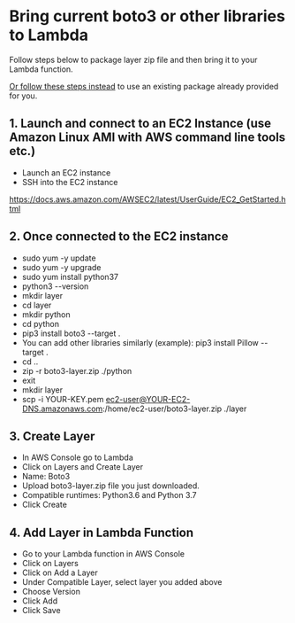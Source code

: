 # Bring current boto3 or other libraries to Lambda

Follow steps below to package layer zip file and then bring it to your Lambda function.

[Or follow these steps instead](UseProvidedLayer.md) to use an existing package already provided for you.

## 1. Launch and connect to an EC2 Instance (use Amazon Linux AMI with AWS command line tools etc.)
- Launch an EC2 instance
- SSH into the EC2 instance

https://docs.aws.amazon.com/AWSEC2/latest/UserGuide/EC2_GetStarted.html

## 2. Once connected to the EC2 instance
- sudo yum -y update
- sudo yum -y upgrade
- sudo yum install python37
- python3 --version
- mkdir layer
- cd layer
- mkdir python
- cd python
- pip3 install boto3 --target .
- You can add other libraries similarly (example): pip3 install Pillow --target .
- cd ..
- zip -r boto3-layer.zip ./python
- exit
- mkdir layer
- scp -i YOUR-KEY.pem ec2-user@YOUR-EC2-DNS.amazonaws.com:/home/ec2-user/boto3-layer.zip ./layer

## 3. Create Layer
- In AWS Console go to Lambda
- Click on Layers and Create Layer
- Name: Boto3
- Upload boto3-layer.zip file you just downloaded.
- Compatible runtimes: Python3.6 and Python 3.7
- Click Create

## 4. Add Layer in Lambda Function
- Go to your Lambda function in AWS Console
- Click on Layers
- Click on Add a Layer
- Under Compatible Layer, select layer you added above
- Choose Version
- Click Add
- Click Save
